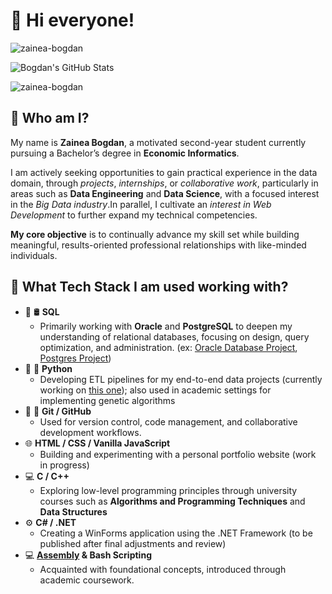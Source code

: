 # 👋 Hi everyone!

<div align="left">
  <img src="https://github-readme-stats.vercel.app/api/top-langs?username=zainea-bogdan&show_icons=true&locale=en&layout=compact&theme=codeSTACKr" alt="zainea-bogdan" />
</div>

![Bogdan's GitHub Stats](https://github-readme-stats.vercel.app/api?username=zainea-bogdan&show_icons=true&theme=codeSTACKr)

<div align="left">
  <img src="https://github-readme-streak-stats.herokuapp.com/?user=zainea-bogdan&theme=codeSTACKr&" alt="zainea-bogdan" />
</div>

## 🤔 Who am I?
My name is **Zainea Bogdan**, a motivated second-year student currently pursuing a Bachelor’s degree in **Economic Informatics**.

I am actively seeking opportunities to gain practical experience in the data domain, through _projects_, _internships_, or _collaborative work_, particularly in areas such as **Data Engineering** and **Data Science**, with a focused interest in the _Big Data industry_.In parallel, I cultivate an _interest in Web Development_ to further expand my technical competencies.

**My core objective** is to continually advance my skill set while building meaningful, results-oriented professional relationships with like-minded individuals.

## 💼 What Tech Stack I am used working with?

- 🥇 🛢️ **SQL**
    -  Primarily working with **Oracle** and **PostgreSQL** to deepen my understanding of relational databases, focusing on design, query optimization, and administration. (ex: [Oracle Database Project](https://github.com/zainea-bogdan/Multi-Game_Management_System_Oracle_DB_Project), [Postgres Project](https://github.com/zainea-bogdan/Data_Engineer_Project_WoWCinema))
- 🥈 🐍 **Python**
    - Developing ETL pipelines for my end-to-end data projects (currently working on [this one](https://github.com/zainea-bogdan/Data_Engineer_Project_WoWCinema)); also used in academic settings for implementing genetic algorithms  
- 🥉 🔧 **Git / GitHub**
    -  Used for version control, code management, and collaborative development workflows.
- 🌐 **HTML / CSS / Vanilla JavaScript**
    -  Building and experimenting with a personal portfolio website (work in progress)  
- 💻 **C / C++**
    -  Exploring low-level programming principles through university courses such as **Algorithms and Programming Techniques** and **Data Structures**  
- ⚙️ **C# / .NET**
    -  Creating a WinForms application using the .NET Framework (to be published after final adjustments and review)  
- 💻  **[Assembly](https://github.com/zainea-bogdan/Reading_a_number_from_keyboard_ASM) & Bash Scripting**
    -  Acquainted with foundational concepts, introduced through academic coursework.
